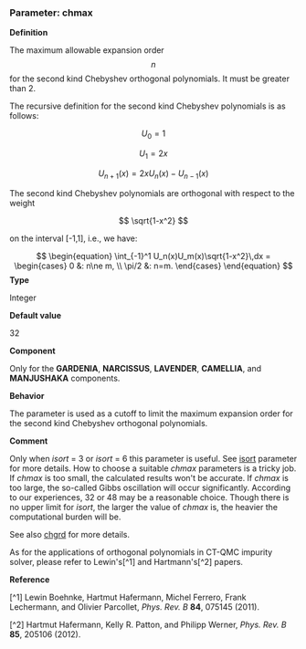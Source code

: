 ### Parameter: chmax

**Definition**

The maximum allowable expansion order $$n$$ for the second kind Chebyshev orthogonal polynomials. It must be greater than 2.

The recursive definition for the second kind Chebyshev polynomials is as follows:

$$
U_{0} = 1
$$

$$
U_{1} = 2x
$$

$$
U_{n+1}(x) = 2xU_{n}(x) - U_{n-1}(x)
$$

The second kind Chebyshev polynomials are orthogonal with respect to the weight 

$$
\sqrt{1-x^2}
$$

on the interval [-1,1], i.e., we have:

$$
\begin{equation}
\int_{-1}^1 U_n(x)U_m(x)\sqrt{1-x^2}\,dx = 
\begin{cases} 0 &: n\ne m, \\ \pi/2 &: n=m. \end{cases} 
\end{equation}
$$
**Type**

Integer

**Default value**

32

**Component**

Only for the **GARDENIA**, **NARCISSUS**, **LAVENDER**, **CAMELLIA**, and **MANJUSHAKA** components.

**Behavior**

The parameter is used as a cutoff to limit the maximum expansion order for the second kind Chebyshev orthogonal polynomials.

**Comment**

Only when *isort* = 3 or *isort* = 6 this parameter is useful. See [isort](p_isort.md) parameter for more details. How to choose a suitable *chmax* parameters is a tricky job. If *chmax* is too small, the calculated results won't be accurate. If *chmax* is too large, the so-called Gibbs oscillation will occur significantly. According to our experiences, 32 or 48 may be a reasonable choice. Though there is no upper limit for *isort*, the larger the value of *chmax* is, the heavier the computational burden will be. 

See also [chgrd](p_chgrd.md) for more details.

As for the applications of orthogonal polynomials in CT-QMC impurity solver, please refer to Lewin's[^1] and Hartmann's[^2] papers.

**Reference**

[^1] Lewin Boehnke, Hartmut Hafermann, Michel Ferrero, Frank Lechermann, and Olivier Parcollet, *Phys. Rev. B* **84**, 075145 (2011).

[^2] Hartmut Hafermann, Kelly R. Patton, and Philipp Werner, *Phys. Rev. B* **85**, 205106 (2012).